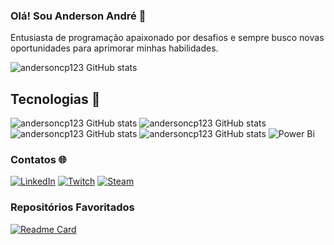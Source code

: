 ### Olá! Sou Anderson André 👋

Entusiasta de programação apaixonado por desafios e sempre busco novas oportunidades para aprimorar minhas habilidades.

![andersoncp123 GitHub stats](https://github-readme-stats.vercel.app/api?username=andersoncp123&show_icons=true&theme=transparent&border_color=407c85&rank_icon=github&include_all_commits=true&hide=contribs&locale=pt-br)


## Tecnologias 🚀
![andersoncp123 GitHub stats](https://img.shields.io/badge/Python-3776AB?style=for-the-badge&logo=python&logoColor=white)
![andersoncp123 GitHub stats](https://img.shields.io/badge/Java-ED8B00?style=for-the-badge&logo=openjdk&logoColor=white)
![andersoncp123 GitHub stats](https://img.shields.io/badge/R-276DC3?style=for-the-badge&logo=r&logoColor=white)
![andersoncp123 GitHub stats](https://img.shields.io/badge/C-00599C?style=for-the-badge&logo=c&logoColor=white)
![Power Bi](https://img.shields.io/badge/power_bi-F2C811?style=for-the-badge&logo=powerbi&logoColor=black)

### Contatos 🌐
[![LinkedIn](https://img.shields.io/badge/linkedin-%230077B5.svg?style=for-the-badge&logo=linkedin&logoColor=white)](https://www.linkedin.com/in/anderson-andr%C3%A9-aa7a43249/)
[![Twitch](https://img.shields.io/badge/Twitch-%239146FF.svg?style=for-the-badge&logo=Twitch&logoColor=white)](https://www.twitch.tv/andersoncp123)
[![Steam](https://img.shields.io/badge/steam-%23000000.svg?style=for-the-badge&logo=steam&logoColor=white)](https://steamcommunity.com/id/andersoncp123/)

### Repositórios Favoritados
[![Readme Card](https://github-readme-stats.vercel.app/api/pin/?username=andersoncp123&repo=Beecrowd&border_color=407c85&theme=transparent)](https://github.com/andersoncp123/Beecrowd)
